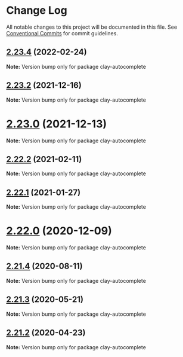 # Change Log

All notable changes to this project will be documented in this file.
See [Conventional Commits](https://conventionalcommits.org) for commit guidelines.

## [2.23.4](https://github.com/liferay/clay/compare/v2.23.3...v2.23.4) (2022-02-24)

**Note:** Version bump only for package clay-autocomplete





## [2.23.2](https://github.com/liferay/clay/compare/v2.23.1...v2.23.2) (2021-12-16)

**Note:** Version bump only for package clay-autocomplete





# [2.23.0](https://github.com/liferay/clay/tree/master/packages/clay-autocomplete/compare/v2.22.4...v2.23.0) (2021-12-13)

**Note:** Version bump only for package clay-autocomplete





## [2.22.2](https://github.com/liferay/clay/tree/master/packages/clay-autocomplete/compare/v2.22.1...v2.22.2) (2021-02-11)

**Note:** Version bump only for package clay-autocomplete





## [2.22.1](https://github.com/liferay/clay/tree/master/packages/clay-autocomplete/compare/v2.22.0...v2.22.1) (2021-01-27)

**Note:** Version bump only for package clay-autocomplete





# [2.22.0](https://github.com/liferay/clay/tree/master/packages/clay-autocomplete/compare/v2.21.5...v2.22.0) (2020-12-09)

**Note:** Version bump only for package clay-autocomplete





## [2.21.4](https://github.com/liferay/clay/tree/master/packages/clay-autocomplete/compare/v2.21.3...v2.21.4) (2020-08-11)

**Note:** Version bump only for package clay-autocomplete





## [2.21.3](https://github.com/liferay/clay/tree/master/packages/clay-autocomplete/compare/v2.21.2...v2.21.3) (2020-05-21)

**Note:** Version bump only for package clay-autocomplete





## [2.21.2](https://github.com/liferay/clay/tree/master/packages/clay-autocomplete/compare/v2.21.1...v2.21.2) (2020-04-23)

**Note:** Version bump only for package clay-autocomplete

